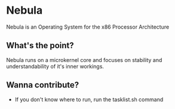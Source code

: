 # Nebula

Nebula is an Operating System for the x86 Processor Architecture

## What's the point?

Nebula runs on a microkernel core and focuses on stability and understandability of it's inner workings. 

## Wanna contribute?

- If you don't know where to run, run the tasklist.sh command


